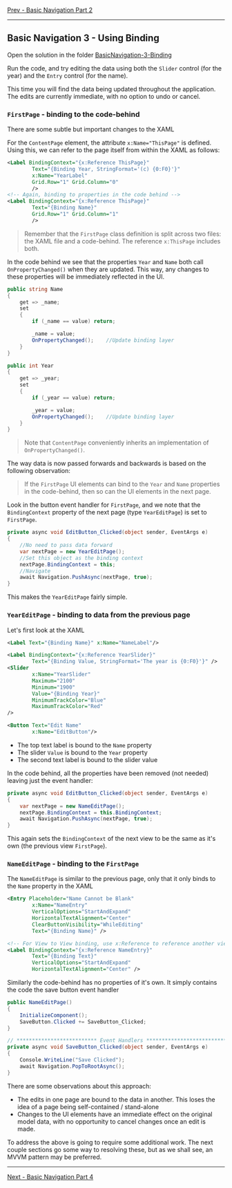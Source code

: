 [Prev - Basic Navigation Part 2](basic_navigation_2.md)

---

## Basic Navigation 3 - Using Binding
Open the solution in the folder [BasicNavigation-3-Binding](/code/Chapter3/NavigationControllers/1-View_Based/BasicNavigation-3-Binding)

Run the code, and try editing the data using both the `Slider` control (for the year) and the `Entry` control (for the name).

This time you will find the data being updated throughout the application. The edits are currently immediate, with no option to undo or cancel.

### `FirstPage` - binding to the code-behind
There are some subtle but important changes to the XAML

For the `ContentPage` element, the attribute `x:Name="ThisPage"` is defined. Using this, we can refer to the page itself from within the XAML as follows:

```XML
<Label BindingContext="{x:Reference ThisPage}"
        Text="{Binding Year, StringFormat='(c) {0:F0}'}"
        x:Name="YearLabel"
        Grid.Row="1" Grid.Column="0"
        />
<!-- Again, binding to properties in the code behind -->
<Label BindingContext="{x:Reference ThisPage}"
        Text="{Binding Name}"
        Grid.Row="1" Grid.Column="1"
        />
```

> Remember that the `FirstPage` class definition is split across two files: the XAML file and a code-behind. The reference `x:ThisPage` includes both.

In the code behind we see that the properties `Year` and `Name` both call `OnPropertyChanged()` when they are updated. This way, any changes to these properties will be immediately reflected in the UI.

```C#
public string Name
{
    get => _name;
    set
    {
        if (_name == value) return;

        _name = value;
        OnPropertyChanged();    //Update binding layer
    }
}

public int Year
{
    get => _year;
    set
    {
        if (_year == value) return;

        _year = value;
        OnPropertyChanged();    //Update binding layer
    }
}
```

> Note that `ContentPage` conveniently inherits an implementation of `OnPropertyChanged()`.

The way data is now passed forwards and backwards is based on the following observation:

> If the `FirstPage` UI elements can bind to the `Year` and `Name` properties in the code-behind, then so can the UI elements in the next page. 

Look in the button event handler for `FirstPage`, and we note that the `BindingContext` property of the next page (type `YearEditPage`) is set to `FirstPage`. 

```C#
private async void EditButton_Clicked(object sender, EventArgs e)
{
    //No need to pass data forward
    var nextPage = new YearEditPage();
    //Set this object as the binding context
    nextPage.BindingContext = this;
    //Navigate
    await Navigation.PushAsync(nextPage, true);
}
```

This makes the `YearEditPage` fairly simple.

### `YearEditPage` - binding to data from the previous page
Let's first look at the XAML

```XML
<Label Text="{Binding Name}" x:Name="NameLabel"/>

<Label BindingContext="{x:Reference YearSlider}"
        Text="{Binding Value, StringFormat='The year is {0:F0}'}" />
<Slider 
        x:Name="YearSlider"
        Maximum="2100"
        Minimum="1900"
        Value="{Binding Year}"
        MinimumTrackColor="Blue"
        MaximumTrackColor="Red"
/>

<Button Text="Edit Name"
        x:Name="EditButton"/>

```

* The top text label is bound to the `Name` property
* The slider `Value` is bound to the `Year` property
* The second text label is bound to the slider value

In the code behind, all the properties have been removed (not needed) leaving just the event handler:

```C#
private async void EditButton_Clicked(object sender, EventArgs e)
{
    var nextPage = new NameEditPage();
    nextPage.BindingContext = this.BindingContext;
    await Navigation.PushAsync(nextPage, true);
}
```

This again sets the `BindingContext` of the next view to be the same as it's own (the previous view `FirstPage`).

### `NameEditPage` - binding to the `FirstPage`
The `NameEditPage` is similar to the previous page, only that it only binds to the `Name` property in the XAML

```XML
<Entry Placeholder="Name Cannot be Blank"
        x:Name="NameEntry"
        VerticalOptions="StartAndExpand"
        HorizontalTextAlignment="Center"
        ClearButtonVisibility="WhileEditing"
        Text="{Binding Name}" />

<!-- For View to View binding, use x:Reference to reference another view object -->
<Label BindingContext="{x:Reference NameEntry}"
        Text="{Binding Text}"
        VerticalOptions="StartAndExpand"
        HorizontalTextAlignment="Center" />
```

Similarly the code-behind has no properties of it's own. It simply contains the code the save button event handler

```C#
public NameEditPage()
{
    InitializeComponent();
    SaveButton.Clicked += SaveButton_Clicked;
}

// ************************** Event Handlers ***************************
private async void SaveButton_Clicked(object sender, EventArgs e)
{
    Console.WriteLine("Save Clicked");
    await Navigation.PopToRootAsync();
}
```

There are some observations about this approach:

* The edits in one page are bound to the data in another. This loses the idea of a page being self-contained / stand-alone
* Changes to the UI elements have an immediate effect on the original model data, with no opportunity to cancel changes once an edit is made. 

To address the above is going to require some additional work. The next couple sections go some way to resolving these, but as we shall see, an MVVM pattern may be preferred.

--- 

[Next - Basic Navigation Part 4](basic_navigation_4.md)